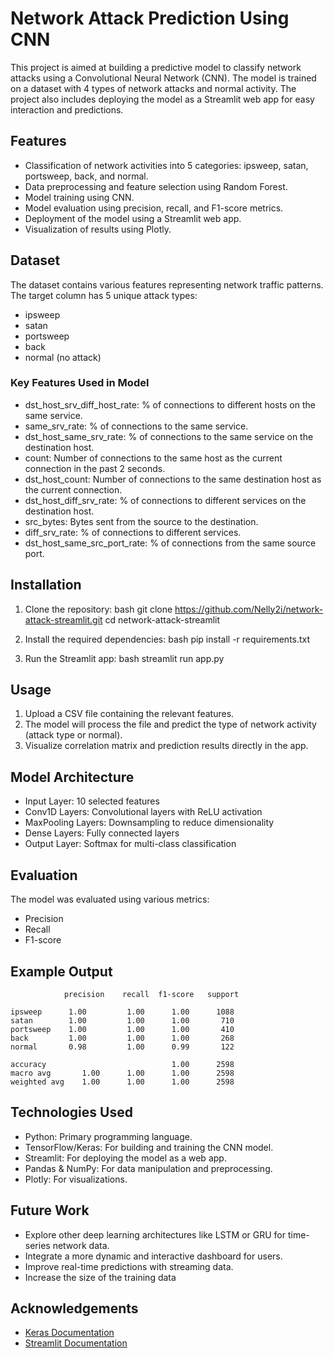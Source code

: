 # Network Attack Prediction Using CNN

This project is aimed at building a predictive model to classify network attacks using a Convolutional Neural Network (CNN). The model is trained on a dataset with 4 types of network attacks and normal activity. The project also includes deploying the model as a Streamlit web app for easy interaction and predictions.

## Features

- Classification of network activities into 5 categories: ipsweep, satan, portsweep, back, and normal.
- Data preprocessing and feature selection using Random Forest.
- Model training using CNN.
- Model evaluation using precision, recall, and F1-score metrics.
- Deployment of the model using a Streamlit web app.
- Visualization of results using Plotly.

## Dataset

The dataset contains various features representing network traffic patterns. The target column has 5 unique attack types:
- ipsweep
- satan
- portsweep
- back
- normal (no attack)

### Key Features Used in Model

- dst_host_srv_diff_host_rate: % of connections to different hosts on the same service.
- same_srv_rate: % of connections to the same service.
- dst_host_same_srv_rate: % of connections to the same service on the destination host.
- count: Number of connections to the same host as the current connection in the past 2 seconds.
- dst_host_count: Number of connections to the same destination host as the current connection.
- dst_host_diff_srv_rate: % of connections to different services on the destination host.
- src_bytes: Bytes sent from the source to the destination.
- diff_srv_rate: % of connections to different services.
- dst_host_same_src_port_rate: % of connections from the same source port.

## Installation

1. Clone the repository:
   bash
   git clone https://github.com/Nelly2i/network-attack-streamlit.git
   cd network-attack-streamlit
   

2. Install the required dependencies:
   bash
   pip install -r requirements.txt
   

3. Run the Streamlit app:
   bash
   streamlit run app.py
   

## Usage

1. Upload a CSV file containing the relevant features.
2. The model will process the file and predict the type of network activity (attack type or normal).
3. Visualize correlation matrix and prediction results directly in the app.

## Model Architecture

- Input Layer: 10 selected features
- Conv1D Layers: Convolutional layers with ReLU activation
- MaxPooling Layers: Downsampling to reduce dimensionality
- Dense Layers: Fully connected layers
- Output Layer: Softmax for multi-class classification

## Evaluation

The model was evaluated using various metrics:
- Precision
- Recall
- F1-score

## Example Output

                precision    recall  f1-score   support

    ipsweep      1.00         1.00      1.00      1088
    satan        1.00         1.00      1.00       710
    portsweep    1.00         1.00      1.00       410
    back         1.00         1.00      1.00       268
    normal       0.98         1.00      0.99       122

    accuracy                            1.00      2598
    macro avg       1.00      1.00      1.00      2598
    weighted avg    1.00      1.00      1.00      2598


## Technologies Used

- Python: Primary programming language.
- TensorFlow/Keras: For building and training the CNN model.
- Streamlit: For deploying the model as a web app.
- Pandas & NumPy: For data manipulation and preprocessing.
- Plotly: For visualizations.

## Future Work

- Explore other deep learning architectures like LSTM or GRU for time-series network data.
- Integrate a more dynamic and interactive dashboard for users.
- Improve real-time predictions with streaming data.
- Increase the size of the training data

## Acknowledgements

- [Keras Documentation](https://keras.io)
- [Streamlit Documentation](https://docs.streamlit.io)

